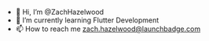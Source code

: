 - 👋 Hi, I’m @ZachHazelwood
- 🌱 I’m currently learning Flutter Development
- 📫 How to reach me zach.hazelwood@launchbadge.com

<!---
ZachHazelwood/ZachHazelwood is a ✨ special ✨ repository because its `README.md` (this file) appears on your GitHub profile.
You can click the Preview link to take a look at your changes.
--->
